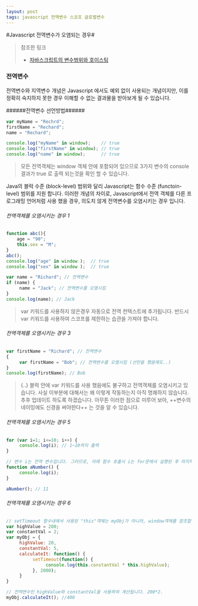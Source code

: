 ```yaml
---
layout: post
tags: javascript 전역변수 스코프 글로벌변수
---
```


#Javascript 전역변수가 오염되는 경우#





>참조한 링크
>- [자바스크립트의 변수범위와 호이스팅](http://chanlee.github.io/2013/12/10/javascript-variable-scope-and-hoisting/)




### 전역변수 ###
전역변수와 지역변수 개념은 Javascript 에서도 예외 없이 사용되는 개념이지만, 이를 정확히 숙지하지 못한 경우 이해할 수 없는 결과물을 받아보게 될 수 있습니다.

######전역변수 선언방법######
```Javascript
var myName = "Rechrd";	
firstName = "Rechard";	
name = "Rechard";		

console.log("myName" in window);	// true
console.log("firstName" in window);	// true
console.log("name" in window);		// true
```
>모든 전역객체는 window 객체 안에 포함되어 있으므로 3가지 변수의 console 결과가 true 로 출력 되는것을 확인 할 수 있습니다.
 

Java의 블럭 수준 (block-level) 범위와 달리 Javascript는 함수 수준 (functoin-level) 범위를 지원 합니다. 이러한 개념의 차이로, Javascript에서 전역 객체를 다른 프로그래밍 언어처럼 사용 했을 경우, 의도치 않게 전역변수를 오염시키는 경우 입니다.

###### 전역객체를 오염시키는 경우 1 ######
```Javascript
function abc(){
	age = "90";
    this.sex = "M";
}
abc();
console.log("age" in window );	// true
console.log("sex" in window );	// true

var name = "Richard"; // 전역변수
if (name) {
     name = "Jack";	// 전역변수를 오염시킴
}
console.log(name); // Jack
```
>var 키워드를 사용하지 않은경우 자동으로 전역 컨텍스트에 추가됩니다.
>반드시 var 키워드를 사용하여 스코프를 제한하는 습관을 가져야 합니다.



###### 전역객체를 오염시키는 경우 3 ######

```javascript
var firstName = "Richard"; // 전역변수
{
     var firstName = "Bob";	// 전역변수를 오염시킴 (선언을 했음에도..)
}
console.log(firstName); // Bob
```
>{..} 블럭 안에 var 키워드를 사용 했음에도 불구하고 전역객체를 오염시키고 있습니다.
>사실 이부분에 대해서는 왜 이렇게 작동하는지 아직 명쾌하지 않습니다. 추후 업데이트 하도록 하겠습니다.
>아무튼 이러한 점으로 미루어 보아, ++변수의 네이밍에도 신경을 써야한다++ 는 것을 알 수 있습니다.


###### 전역객체를 오염시키는 경우 5 ######
```Javascript
for (var i=1; i<=10; i++) {
     console.log(i); // 1~10까지 출력
}

// 변수 i는 전역 변수입니다. 그러므로, 아래 함수 호출시 i는 for문에서 실행된 후 마지막 값을 가르키게 됩니다.
function aNumber() {
     console.log(i);
}

aNumber(); // 11
```
###### 전역객체를 오염시키는 경우 6 ######
```Javascript
// setTimeout 함수내에서 사용된 "this"객체는 myObj가 아니라, window객체를 참조합니다.
var highValue = 200;
var constantVal = 2;
var myObj = {
     highValue: 20,
     constantVal: 5,
     calculateIt: function() {
          setTimeout(function() {
               console.log(this.constantVal * this.highValue);
          }, 2000);
     }
}

// 전역변수인 highValue와 constantVal을 사용하여 계산됩니다. 200*2.
myObj.calculateIt(); //400
```
